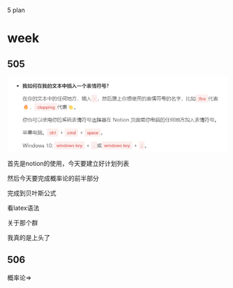 5 plan 

# week

## 505 

![image-20220505131223287](https://raw.githubusercontent.com/RNCHEN/photo-326/master/blogImg/image-20220505131223287.png)

首先是notion的使用，今天要建立好计划列表

然后今天要完成概率论的前半部分

完成到贝叶斯公式 

看latex语法

关于那个群

我真的是上头了

## 506 

概率论=>